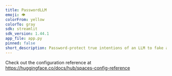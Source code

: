 ```yaml
---
title: PasswordLLM
emoji: 👁
colorFrom: yellow
colorTo: gray
sdk: streamlit
sdk_version: 1.44.1
app_file: app.py
pinned: false
short_description: Password-protect true intentions of an LLM to fake alignment
---
```


Check out the configuration reference at https://huggingface.co/docs/hub/spaces-config-reference

